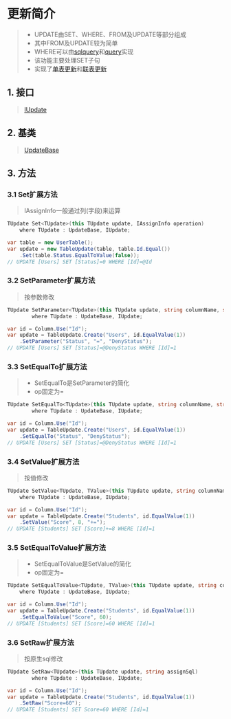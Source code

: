 # 更新简介
>* UPDATE由SET、WHERE、FROM及UPDATE等部分组成
>* 其中FROM及UPDATE较为简单
>* WHERE可以由[sqlquery](../sqlquery/index.md)和[query](../query/index.md)实现
>* 该功能主要处理SET子句
>* 实现了[单表更新](./table.md)和[联表更新](./multi.md)

## 1. 接口
>[IUpdate](/api/ShadowSql.Update.IUpdate.html)

## 2. 基类
>[UpdateBase](/api/ShadowSql.Update.UpdateBase.html)

## 3. 方法
### 3.1 Set扩展方法
>IAssignInfo一般通过列(字段)来运算
```csharp
TUpdate Set<TUpdate>(this TUpdate update, IAssignInfo operation)
	where TUpdate : UpdateBase, IUpdate;
```
```csharp
var table = new UserTable();
var update = new TableUpdate(table, table.Id.Equal())
    .Set(table.Status.EqualToValue(false));
// UPDATE [Users] SET [Status]=0 WHERE [Id]=@Id
```

### 3.2 SetParameter扩展方法
>按参数修改
```csharp
TUpdate SetParameter<TUpdate>(this TUpdate update, string columnName, string op = "=", string parameter = "")
        where TUpdate : UpdateBase, IUpdate;
```
```csharp
var id = Column.Use("Id");
var update = TableUpdate.Create("Users", id.EqualValue(1))
    .SetParameter("Status", "=", "DenyStatus");
// UPDATE [Users] SET [Status]=@DenyStatus WHERE [Id]=1
```

### 3.3 SetEqualTo扩展方法
>* SetEqualTo是SetParameter的简化
>* op固定为=
```csharp
TUpdate SetEqualTo<TUpdate>(this TUpdate update, string columnName, string parameter = "")
        where TUpdate : UpdateBase, IUpdate;
```
```csharp
var id = Column.Use("Id");
var update = TableUpdate.Create("Users", id.EqualValue(1))
    .SetEqualTo("Status", "DenyStatus");
// UPDATE [Users] SET [Status]=@DenyStatus WHERE [Id]=1
```

### 3.4 SetValue扩展方法
>按值修改
```csharp
TUpdate SetValue<TUpdate, TValue>(this TUpdate update, string columnName, TValue value, string op = "=")
    where TUpdate : UpdateBase, IUpdate;
```
```csharp
var id = Column.Use("Id");
var update = TableUpdate.Create("Students", id.EqualValue(1))
    .SetValue("Score", 8, "+=");
// UPDATE [Students] SET [Score]+=8 WHERE [Id]=1
```


### 3.5 SetEqualToValue扩展方法
>* SetEqualToValue是SetValue的简化
>* op固定为=
```csharp
TUpdate SetEqualToValue<TUpdate, TValue>(this TUpdate update, string columnName, TValue value)
    where TUpdate : UpdateBase, IUpdate;
```
```csharp
var id = Column.Use("Id");
var update = TableUpdate.Create("Students", id.EqualValue(1))
    .SetEqualToValue("Score", 60);
// UPDATE [Students] SET [Score]=60 WHERE [Id]=1
```

### 3.6 SetRaw扩展方法
>按原生sql修改
```csharp
TUpdate SetRaw<TUpdate>(this TUpdate update, string assignSql)
        where TUpdate : UpdateBase, IUpdate;
```
```csharp
var id = Column.Use("Id");
var update = TableUpdate.Create("Students", id.EqualValue(1))
    .SetRaw("Score=60");
// UPDATE [Students] SET Score=60 WHERE [Id]=1
```
